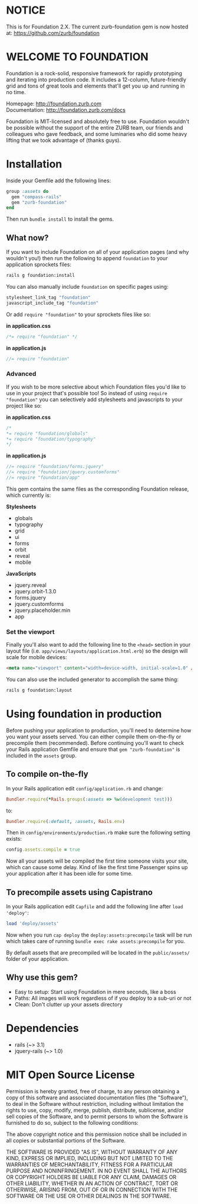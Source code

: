 # NOTICE

This is for Foundation 2.X.  The current zurb-foundation gem is now hosted at: https://github.com/zurb/foundation

# WELCOME TO FOUNDATION

Foundation is a rock-solid, responsive framework for rapidly prototyping and iterating into production code. It includes a 12-column, future-friendly grid and tons of great tools and elements that'll get you up and running in no time.

Homepage:      http://foundation.zurb.com  
Documentation: http://foundation.zurb.com/docs

Foundation is MIT-licensed and absolutely free to use. Foundation wouldn't be possible without the support of the entire ZURB team, our friends and colleagues who gave feedback, and some luminaries who did some heavy lifting that we took advantage of (thanks guys).

# Installation


Inside your Gemfile add the following lines:

```ruby
group :assets do
  gem "compass-rails"
  gem "zurb-foundation"
end
```

Then run `bundle install` to install the gems.

## What now?

If you want to include Foundation on all of your application pages (and why wouldn't you!) then run the following to append `foundation` to your application sprockets files:

```bash
rails g foundation:install
```

You can also manually include `foundation` on specific pages using:

```ruby
stylesheet_link_tag "foundation"
javascript_include_tag "foundation"
```

Or add `require "foundation"` to your sprockets files like so:

**in application.css**  

```css
/*= require "foundation" */
```

**in application.js**  

```javascript
//= require "foundation"
```

### Advanced

If you wish to be more selective about which Foundation files you'd like to use in your project that's possible too!  So instead of using `require "foundation"` you can selectively add stylesheets and javascripts to your project like so:

**in application.css**

```css
/*
*= require "foundation/globals"
*= require "foundation/typography"
*/
```

**in application.js**

```javascript
//= require "foundation/forms.jquery"
//= require "foundation/jquery.customforms"
//= require "foundation/app"
```
This gem contains the same files as the corresponding Foundation release, which currently is:

**Stylesheets**

  * globals
  * typography
  * grid
  * ui
  * forms
  * orbit
  * reveal
  * mobile

**JavaScripts**

  * jquery.reveal
  * jquery.orbit-1.3.0
  * forms.jquery
  * jquery.customforms
  * jquery.placeholder.min
  * app

### Set the viewport

Finally you'll also want to add the following line to the `<head>` section in your layout file (i.e. `app/views/layouts/application.html.erb`) so the design will scale for mobile devices:

```html
<meta name="viewport" content="width=device-width, initial-scale=1.0" />
```

You can also use the included generator to accomplish the same thing:

```bash
rails g foundation:layout
```

# Using foundation in production

Before pushing your application to production, you'll need to determine how you want your assets served.  You can either compile them on-the-fly or precompile them (recommended).  Before continuing you'll want to check your Rails application Gemfile and ensure that `gem "zurb-foundation"` is included in the `assets` group.

## To compile on-the-fly

In your Rails application edit `config/application.rb` and change:

```ruby
Bundler.require(*Rails.groups(:assets => %w(development test)))
```

to:

```ruby
Bundler.require(:default, :assets, Rails.env)
```

Then in `config/environments/production.rb` make sure the following setting exists:

```ruby
config.assets.compile = true
```

Now all your assets will be compiled the first time someone visits your site, which can cause some delay.  Kind of like the first time Passenger spins up your application after it has been idle for some time.

## To precompile assets using Capistrano

In your Rails application edit `Capfile` and add the following line after `load 'deploy'`:

```ruby
load 'deploy/assets'
```

Now when you run `cap deploy` the `deploy:assets:precompile` task will be run which takes care of running `bundle exec rake assets:precompile` for you.

By default assets that are precompiled will be located in the `public/assets/` folder of your application.

## Why use this gem?


* Easy to setup: Start using Foundation in mere seconds, like a boss
* Paths: All images will work regardless of if you deploy to a sub-uri or not
* Clean: Don't clutter up your assets directory
  
# Dependencies

* rails (~> 3.1)
* jquery-rails (~> 1.0)

# MIT Open Source License


Permission is hereby granted, free of charge, to any person obtaining a copy of this software and associated documentation files (the "Software"), to deal in the Software without restriction, including without limitation the rights to use, copy, modify, merge, publish, distribute, sublicense, and/or sell copies of the Software, and to permit persons to whom the Software is furnished to do so, subject to the following conditions:

The above copyright notice and this permission notice shall be included in all copies or substantial portions of the Software.

THE SOFTWARE IS PROVIDED "AS IS", WITHOUT WARRANTY OF ANY KIND, EXPRESS OR IMPLIED, INCLUDING BUT NOT LIMITED TO THE WARRANTIES OF MERCHANTABILITY, FITNESS FOR A PARTICULAR PURPOSE AND NONINFRINGEMENT. IN NO EVENT SHALL THE AUTHORS OR COPYRIGHT HOLDERS BE LIABLE FOR ANY CLAIM, DAMAGES OR OTHER LIABILITY, WHETHER IN AN ACTION OF CONTRACT, TORT OR OTHERWISE, ARISING FROM, OUT OF OR IN CONNECTION WITH THE SOFTWARE OR THE USE OR OTHER DEALINGS IN THE SOFTWARE.